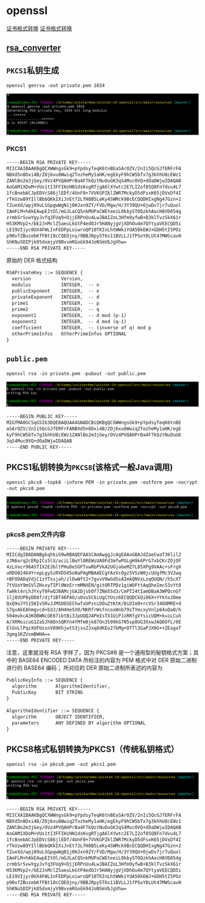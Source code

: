 # openssl
[证书格式转换](https://www.jianshu.com/p/15d58b1ada5b)
[证书格式转换](http://jianiau.blogspot.com/2015/07/openssl-key-and-certificate-conversion.html)

## [rsa_converter](https://decoder.link/rsa_converter)

## `PKCS1`私钥生成
```shell script
openssl genrsa -out private.pem 1024
```
![](img/20200510190439.png)

### PKCS1
```text
-----BEGIN RSA PRIVATE KEY-----
MIICXAIBAAKBgQCXWWngsGk9+pYpdsyTeqK6tnBEaSArOZV/2nIi5QcGJfERFrFA
NBXd5n8Dxi4B/ZOj6xu8Wwiq2TozheMy1aHK/egEkyF9hCW5bTx7g3khhU8cEWz1
ZANlBo2m3jGey/OVz4PVQAHPrBa4F7kQztNuOuGK3qS4Muc0VQ+dOaDWjwIDAQAB
AoGAM1XDoM+VUs1tI3FFIHzHN1dsKvgRTjgA6lXYwtc2E7LI2of85Q8Fn7dvu4L7
1fcBnebACJpEDVcS86jlEDf/4UnF0+7VVKGPZklZWR7MckyD5dFsxK65jDVxDf4I
rTkUzw89YIllBbbQKkIXiJnEt72LfH8B5LeKy4SWMck9BcECQQDHIxgNg47Gzn+2
TZueXd/wpj09uLSGpgwWgN1j0HJxn9ZY/FVD/Mgw/H/3Y39QU+OjwDv7jr7uQuol
IAmFLM+hAkEAwpEItOl/mGJLaCQ5nkMUPaCWEteeiL0kbySTOQzkhAocH8VD854g
zrmbSrSvwYgyJvfq3FUq9+DjjERPnUu4LwJBAIZoL3Hfm9yfwB+B3klTvzSkX61r
H53KMVp2+/bE2JnMclZ5aeuLkGtP4edOJr5HANyjgVjXDhOu4m7QYtyaVEECQD5i
LE19VIjyc0UX4FWLInFEDPpLoiwroQP10TKInLhtWWkiYdA50kEWJ+GDH5tI5POz
p90vfZBuzebKfFBt18cCQEOjny/9BBJRpy5T6s11BVLLJ1fPSoY8LUt47MWScavH
ShKNu5DIPjk05dxmjyV9BvvmRGoGk94JoNSmVbJgVhw=
-----END RSA PRIVATE KEY-----

```
原始的 DER 格式结构
```text
RSAPrivateKey ::= SEQUENCE {
  version           Version,
  modulus           INTEGER,  -- n
  publicExponent    INTEGER,  -- e
  privateExponent   INTEGER,  -- d
  prime1            INTEGER,  -- p
  prime2            INTEGER,  -- q
  exponent1         INTEGER,  -- d mod (p-1)
  exponent2         INTEGER,  -- d mod (q-1)
  coefficient       INTEGER,  -- (inverse of q) mod p
  otherPrimeInfos   OtherPrimeInfos OPTIONAL
}
```

## `public.pem`
```shell script
openssl rsa -in private.pem -pubout -out public.pem
```
![](img/20200510204942.png)
```text
-----BEGIN PUBLIC KEY-----
MIGfMA0GCSqGSIb3DQEBAQUAA4GNADCBiQKBgQCXWWngsGk9+pYpdsyTeqK6tnBE
aSArOZV/2nIi5QcGJfERFrFANBXd5n8Dxi4B/ZOj6xu8Wwiq2TozheMy1aHK/egE
kyF9hCW5bTx7g3khhU8cEWz1ZANlBo2m3jGey/OVz4PVQAHPrBa4F7kQztNuOuGK
3qS4Muc0VQ+dOaDWjwIDAQAB
-----END PUBLIC KEY-----

```




## PKCS1私钥转换为`PKCS8`(该格式一般Java调用)

```shell script
openssl pkcs8 -topk8 -inform PEM -in private.pem -outform pem -nocrypt -out pkcs8.pem
```
![](img/20200510190544.png)

### pkcs8.pem文件内容
```text
-----BEGIN PRIVATE KEY-----
MIICdgIBADANBgkqhkiG9w0BAQEFAASCAmAwggJcAgEAAoGBAJdZaeCwaT36lil2
zJN6orq2cERpICs5lX/aciLlBwYl8REWsUA0Fd3mfwPGLgH9k6PrG7xbCKrZOjOF
4zLVocr96ASTIX2EJbltPHuDeSGFTxwRbPVkA2UGjabeMZ7L85XPg9VAAc+sFrgX
uRDO02464YrepLgy5zRVD505oNaPAgMBAAECgYAzVcOgz5VSzW0jcUUgfMc3V2wq
+BFOOADqVdjC1zYTssjah/zlDwWft2+7gvvV9wGd5sAImkQNVxLzqOUQN//hScXT
7tVUoY9mSVlZHsxyTIPl0WzErrmMNXEN/gitORTPDz1giWUFttAqQheImcS3vYt8
fwHkt4rLhJYxyT0FwQJBAMcjGA2DjsbOf7ZNm55d3/CmPT24tIamDBaA3WPQcnGf
1lj8VUP8yDD8f/djf1BT46PAO/uOvu5C6iUgCYUsz6ECQQDCkQi06X+YYktoJDme
QxQ9oJYS156IvSRvJJM5DOSEChwfxUPzniDOuZtKtK/BiDIm9+rcVSr34OOMRE+d
S7gvAkEAhmgvcd+b3J/AH4HeSVO/NKRfrWsfncoxWnb79sTYmcxyVnlp64uQa0/h
504mvkcA3KOBWNcOE67ibtBi3JpUQQJAPmIsTX1UiPJzRRfgVYsicUQM+kuiLCuh
A/XRMoicuG1ZaSJh0DnSQRYn4YMfm0jk87On3S99kG7N5sp8UG3XxwJAQ6OfL/0E
ElGnLlPqzXUFUssnV89KhjwtS3jsxZJxq8dKEo27kMg+OTTl3GaPJX0G++ZEagaT
3gmg1KZVsmBWHA==
-----END PRIVATE KEY-----

```
注意，这里就没有 RSA 字样了，因为 PKCS#8 是一个通用型的秘钥格式方案；其中的 BASE64 ENCODED DATA 所标注的内容为 PEM 格式中对 DER 原始二进制进行的 BASE64 编码；
所对应的 DER 原始二进制所表述的内容为
```text
PublicKeyInfo ::= SEQUENCE {
  algorithm       AlgorithmIdentifier,
  PublicKey       BIT STRING
}

AlgorithmIdentifier ::= SEQUENCE {
  algorithm       OBJECT IDENTIFIER,
  parameters      ANY DEFINED BY algorithm OPTIONAL
}
```





## PKCS8格式私钥转换为PKCS1（传统私钥格式）
```shell script
openssl rsa -in pkcs8.pem -out pkcs1.pem 
```

![](img/20200510190820.png)

```text
-----BEGIN RSA PRIVATE KEY-----
MIICXAIBAAKBgQCXWWngsGk9+pYpdsyTeqK6tnBEaSArOZV/2nIi5QcGJfERFrFA
NBXd5n8Dxi4B/ZOj6xu8Wwiq2TozheMy1aHK/egEkyF9hCW5bTx7g3khhU8cEWz1
ZANlBo2m3jGey/OVz4PVQAHPrBa4F7kQztNuOuGK3qS4Muc0VQ+dOaDWjwIDAQAB
AoGAM1XDoM+VUs1tI3FFIHzHN1dsKvgRTjgA6lXYwtc2E7LI2of85Q8Fn7dvu4L7
1fcBnebACJpEDVcS86jlEDf/4UnF0+7VVKGPZklZWR7MckyD5dFsxK65jDVxDf4I
rTkUzw89YIllBbbQKkIXiJnEt72LfH8B5LeKy4SWMck9BcECQQDHIxgNg47Gzn+2
TZueXd/wpj09uLSGpgwWgN1j0HJxn9ZY/FVD/Mgw/H/3Y39QU+OjwDv7jr7uQuol
IAmFLM+hAkEAwpEItOl/mGJLaCQ5nkMUPaCWEteeiL0kbySTOQzkhAocH8VD854g
zrmbSrSvwYgyJvfq3FUq9+DjjERPnUu4LwJBAIZoL3Hfm9yfwB+B3klTvzSkX61r
H53KMVp2+/bE2JnMclZ5aeuLkGtP4edOJr5HANyjgVjXDhOu4m7QYtyaVEECQD5i
LE19VIjyc0UX4FWLInFEDPpLoiwroQP10TKInLhtWWkiYdA50kEWJ+GDH5tI5POz
p90vfZBuzebKfFBt18cCQEOjny/9BBJRpy5T6s11BVLLJ1fPSoY8LUt47MWScavH
ShKNu5DIPjk05dxmjyV9BvvmRGoGk94JoNSmVbJgVhw=
-----END RSA PRIVATE KEY-----


```


